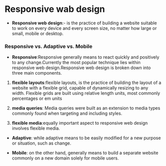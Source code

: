# Responsive wab design

- **Responsive web design**:- is the practice of building a website suitable to work on every device and every screen size, no matter how large or small, mobile or desktop.

### Responsive vs. Adaptive vs. Mobile

- **Responsive**:Responsive generally means to react quickly and positively to any change.Currently the most popular technique lies within responsive web design.Responsive web design is broken down into three main components.

1. **flexible layouts**:flexible layouts, is the practice of building the layout of a website with a flexible grid, capable of dynamically resizing to any width. Flexible grids are built using relative length units, most commonly percentages or em units

2. **media queries**: Media queries were built as an extension to media types commonly found when targeting and including styles.

3. **flexible media**:equally important aspect to responsive web design involves flexible media.

- **Adaptive**: while adaptive means to be easily modified for a new purpose or situation, such as change.

- **Mobile**: on the other hand, generally means to build a separate website commonly on a new domain solely for mobile users. 

